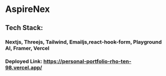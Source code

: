 # AspireNex
## Tech Stack:

### Nextjs, Threejs, Tailwind, Emailjs,react-hook-form, Playground AI, Framer, Vercel
### Deployed Link: https://personal-portfolio-rho-ten-98.vercel.app/
